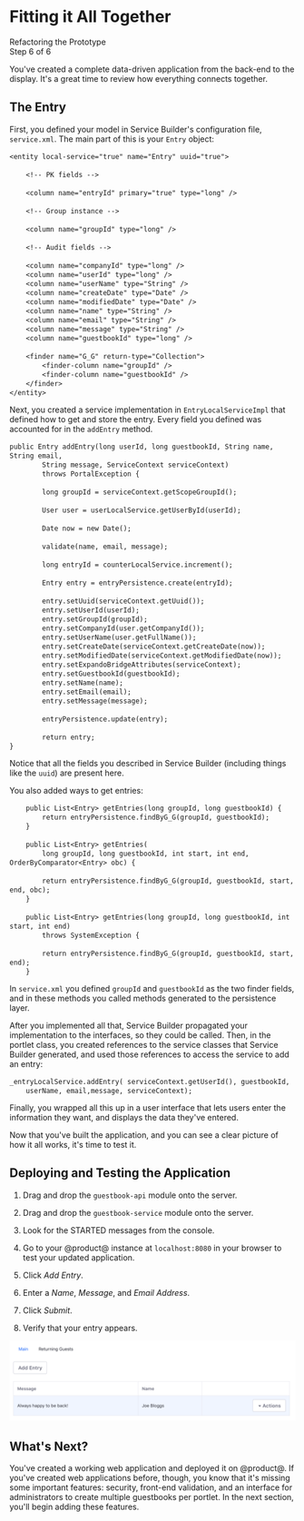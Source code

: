 # Fitting it All Together [](id=fitting-it-all-together)

<div class="learn-path-step">
    <p>Refactoring the Prototype<br>Step 6 of 6</p>
</div>

You've created a complete data-driven application from the back-end to the 
display. It's a great time to review how everything connects together. 

## The Entry [](id=the-entry)

First, you defined your model in Service Builder's configuration file, 
`service.xml`. The main part of this is your `Entry` object: 

    <entity local-service="true" name="Entry" uuid="true">

        <!-- PK fields -->

        <column name="entryId" primary="true" type="long" />

        <!-- Group instance -->

        <column name="groupId" type="long" />

        <!-- Audit fields -->

        <column name="companyId" type="long" />
        <column name="userId" type="long" />
        <column name="userName" type="String" />
        <column name="createDate" type="Date" />
        <column name="modifiedDate" type="Date" />
        <column name="name" type="String" />
        <column name="email" type="String" />
        <column name="message" type="String" />
        <column name="guestbookId" type="long" />

        <finder name="G_G" return-type="Collection">
            <finder-column name="groupId" />
            <finder-column name="guestbookId" />
        </finder>
    </entity>
 
Next, you created a service implementation in `EntryLocalServiceImpl` that 
defined how to get and store the entry. Every field you defined was accounted 
for in the `addEntry` method. 

    public Entry addEntry(long userId, long guestbookId, String name, String email,
            String message, ServiceContext serviceContext)
            throws PortalException {

            long groupId = serviceContext.getScopeGroupId();

            User user = userLocalService.getUserById(userId);

            Date now = new Date();

            validate(name, email, message);

            long entryId = counterLocalService.increment();

            Entry entry = entryPersistence.create(entryId);

            entry.setUuid(serviceContext.getUuid());
            entry.setUserId(userId);
            entry.setGroupId(groupId);
            entry.setCompanyId(user.getCompanyId());
            entry.setUserName(user.getFullName());
            entry.setCreateDate(serviceContext.getCreateDate(now));
            entry.setModifiedDate(serviceContext.getModifiedDate(now));
            entry.setExpandoBridgeAttributes(serviceContext);
            entry.setGuestbookId(guestbookId);
            entry.setName(name);
            entry.setEmail(email);
            entry.setMessage(message);
        
            entryPersistence.update(entry);

            return entry;
    }

Notice that all the fields you described in Service Builder (including things 
like the `uuid`) are present here. 
 
You also added ways to get entries:

        public List<Entry> getEntries(long groupId, long guestbookId) {
            return entryPersistence.findByG_G(groupId, guestbookId);
        }

        public List<Entry> getEntries(
            long groupId, long guestbookId, int start, int end, OrderByComparator<Entry> obc) {

            return entryPersistence.findByG_G(groupId, guestbookId, start, end, obc);
        }

        public List<Entry> getEntries(long groupId, long guestbookId, int start, int end)
            throws SystemException {

            return entryPersistence.findByG_G(groupId, guestbookId, start, end);
        }

In `service.xml` you defined `groupId` and `guestbookId` as the two finder 
fields, and in these methods you called methods generated to the persistence 
layer. 

After you implemented all that, Service Builder propagated your implementation
to the interfaces, so they could be called. Then, in the portlet class, you
created references to the service classes that Service Builder generated, and
used those references to access the service to add an entry: 
    
    _entryLocalService.addEntry( serviceContext.getUserId(), guestbookId, 
        userName, email,message, serviceContext);
 
Finally, you wrapped all this up in a user interface that lets users enter the 
information they want, and displays the data they've entered. 

Now that you've built the application, and you can see a clear picture of how it 
all works, it's time to test it. 

## Deploying and Testing the Application [](id=deploying-and-testing-the-application)

1.  Drag and drop the `guestbook-api` module onto the server.

2.  Drag and drop the `guestbook-service` module onto the server.

3.  Look for the STARTED messages from the console. 

4.  Go to your @product@ instance at `localhost:8080` in your browser to test 
    your updated application. 

8.  Click *Add Entry*.

9.  Enter a *Name*, *Message*, and *Email Address*.

10. Click *Submit*.

11. Verify that your entry appears.

![Figure 1: Your first guestbook and entry appears. Nice job!](../../../images/guestbook-entry-test.png)

## What's Next? [](id=whats-next)

You've created a working web application and deployed it on @product@. If you've 
created web applications before, though, you know that it's missing some 
important features: security, front-end validation, and an interface for 
administrators to create multiple guestbooks per portlet. In the next section, 
you'll begin adding these features. 
